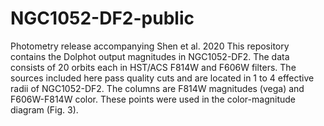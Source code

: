 # NGC1052-DF2-public
Photometry release accompanying Shen et al. 2020
This repository contains the Dolphot output magnitudes in NGC1052-DF2. The data consists of 20 orbits each in HST/ACS F814W and F606W filters. The sources included here pass quality cuts and are located in 1 to 4 effective radii of NGC1052-DF2. The columns are F814W magnitudes (vega) and F606W-F814W color. These points were used in the color-magnitude diagram (Fig. 3).
